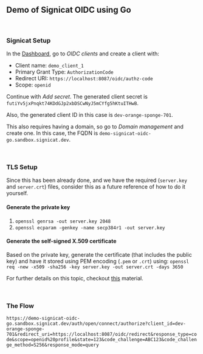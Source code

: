 ## Demo of Signicat OIDC using Go

<br/>

### Signicat Setup

In the [Dashboard](https://dashboard.signicat.dev), go to _OIDC clients_ and create a client with:

-   Client name: `demo_client_1`
-   Primary Grant Type: `AuthorizationCode`
-   Redirect URI: `https://localhost:8087/oidc/authz-code`
-   Scope: `openid`

Continue with _Add secret_.
The generated client secret is `futiYv5jxPnqkt74KDdGJp2xbDSCwNyJ5mCYfg5hKtuITHwB`.

Also, the generated client ID in this case is `dev-orange-sponge-701`.

This also requires having a domain, so go to _Domain management_ and create one.
In this case, the FQDN is `demo-signicat-oidc-go.sandbox.signicat.dev`.

<br/>

### TLS Setup

Since this has been already done, and we have the required (`server.key` and `server.crt`) files, consider this as a future reference of how to do it yourself.

#### Generate the private key

1. `openssl genrsa -out server.key 2048`
2. `openssl ecparam -genkey -name secp384r1 -out server.key`

#### Generate the self-signed X.509 certificate

Based on the private key, generate the certificate (that includes the public key) and have it stored using PEM encoding (`.pem` or `.crt`) using:
`openssl req -new -x509 -sha256 -key server.key -out server.crt -days 3650`

For further details on this topic, checkout [this](https://github.com/denji/golang-tls) material.

<br/>

### The Flow

`https://demo-signicat-oidc-go.sandbox.signicat.dev/auth/open/connect/authorize?client_id=dev-orange-sponge-701&redirect_uri=https://localhost:8087/oidc/redirect&response_type=code&scope=openid%20profile&state=123&code_challenge=ABC123&code_challenge_method=S256&response_mode=query`
